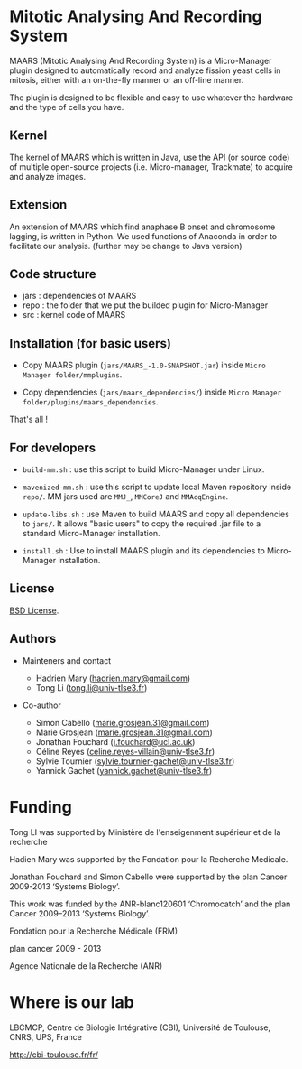 # Mitotic Analysing And Recording System

MAARS (Mitotic Analysing And Recording System) is a Micro-Manager plugin designed to automatically record and analyze fission yeast cells in mitosis, either with an on-the-fly manner or an off-line manner.

The plugin is designed to be flexible and easy to use whatever the hardware and the type of cells you have.

## Kernel
The kernel of MAARS which is written in Java, use the API (or source code) of multiple open-source projects (i.e. Micro-manager, Trackmate) to acquire and analyze images. 

## Extension
An extension of MAARS which find anaphase B onset and chromosome lagging, is written in Python. We used functions of Anaconda in order to facilitate our analysis. (further may be change to Java version)

## Code structure
- jars : dependencies of MAARS
- repo : the folder that we put the builded plugin for Micro-Manager
- src : kernel code of MAARS

## Installation (for basic users)

- Copy MAARS plugin (`jars/MAARS_-1.0-SNAPSHOT.jar`) inside `Micro Manager folder/mmplugins`.

- Copy dependencies (`jars/maars_dependencies/`) inside `Micro Manager folder/plugins/maars_dependencies`.

That's all !

## For developers

- `build-mm.sh` : use this script to build Micro-Manager under Linux.

- `mavenized-mm.sh` : use this script to update local Maven repository inside `repo/`. MM jars used are `MMJ_`, `MMCoreJ` and `MMAcqEngine`.

- `update-libs.sh` : use Maven to build MAARS and copy all dependencies to `jars/`. It allows "basic users" to copy the required .jar file to a standard Micro-Manager installation.

- `install.sh` : Use to install MAARS plugin and its dependencies to Micro-Manager installation.

## License

[BSD License](LICENSE).

## Authors

- Mainteners and contact
    - Hadrien Mary (hadrien.mary@gmail.com)
    - Tong Li (tong.li@univ-tlse3.fr)
    
- Co-author
    - Simon Cabello (marie.grosjean.31@gmail.com)
    - Marie Grosjean (marie.grosjean.31@gmail.com)
    - Jonathan Fouchard (j.fouchard@ucl.ac.uk)
    - Céline Reyes (celine.reyes-villain@univ-tlse3.fr)
    - Sylvie Tournier (sylvie.tournier-gachet@univ-tlse3.fr)
    - Yannick Gachet (yannick.gachet@univ-tlse3.fr)

# Funding
Tong LI was supported by Ministère de l'enseigenment supérieur et de la recherche

Hadien Mary was supported by the Fondation pour la Recherche Medicale. 

Jonathan Fouchard and Simon Cabello were supported by the plan Cancer 2009-2013 ‘Systems Biology’. 

This work was funded by the ANR-blanc120601 ‘Chromocatch’ and the plan Cancer 2009–2013 ‘Systems
Biology’.

Fondation pour la Recherche Médicale (FRM)

plan cancer 2009 - 2013

Agence Nationale de la Recherche (ANR)

# Where is our lab

LBCMCP, Centre de Biologie Intégrative (CBI), Université de Toulouse, CNRS, UPS, France

http://cbi-toulouse.fr/fr/
